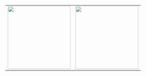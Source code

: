 <table>
    <tr>
         <td valign="top">
            <img src="https://github-readme-stats.vercel.app/api/top-langs/?username=sebo21cc21&langs_count=25&layout=compact&show_icons=true&icon_color=0096ff&theme=tokyonight" height="200" />
        </td>
        <td valign="top">
            <img src="https://github-readme-stats.vercel.app/api?username=sebo21cc21&show_icons=true&theme=tokyonight" height="200" />
        </td>
    </tr>
</table>

